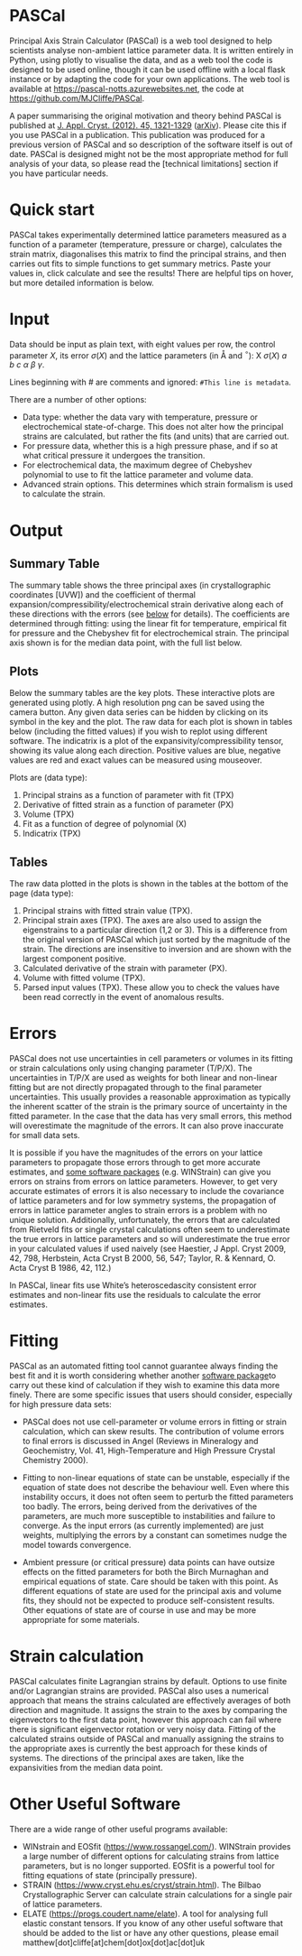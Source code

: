 # PASCal

Principal Axis Strain Calculator (PASCal) is a web tool designed to help scientists analyse non-ambient lattice parameter data. It is written entirely in Python, using plotly to visualise the data, and as a web tool the code is designed to be used online, though it can be used offline with a local flask instance or by adapting the code for your own applications. The web tool is available at https://pascal-notts.azurewebsites.net, the code at https://github.com/MJCliffe/PASCal.

A paper summarising the original motivation and theory behind PASCal is published at [J. Appl. Cryst. (2012). 45, 1321-1329](https://doi.org/10.1107/S0021889812043026) ([arXiv](http://arxiv.org/pdf/1204.3007.pdf)). Please cite this if you use PASCal in a publication. This publication was produced for a previous version of PASCal and so description of the software itself is out of date. PASCal is designed might not be the most appropriate method for full analysis of your data, so please read the [technical limitations] section if you have particular needs.

# Quick start

PASCal takes experimentally determined lattice parameters measured as a function of a parameter (temperature, pressure or charge), calculates the strain matrix, diagonalises this matrix to find the principal strains, and then carries out fits to simple functions to get summary metrics. Paste your values in, click calculate and see the results! There are helpful tips on hover, but more detailed information is below.

# Input 
Data should be input as plain text, with eight values per row, the control parameter $X$, its error $\sigma(X)$ and the lattice parameters (in Å and $^\circ$): X $\sigma (X)$ $a$ $b$ $c$ $\alpha$ $\beta$ $\gamma$. 

Lines beginning with # are comments and ignored: 
`#This line is metadata`.

There are a number of other options: 
- Data type: whether the data vary with temperature, pressure or electrochemical state-of-charge. This does not alter how the principal strains are calculated, but rather the fits (and units) that are carried out.
- For pressure data, whether this is a high pressure phase, and if so at what critical pressure it undergoes the transition.
- For electrochemical data, the maximum degree of Chebyshev polynomial to use to fit the lattice parameter and volume data.
- Advanced strain options. This determines which strain formalism is used to calculate the strain. 

# Output
## Summary Table
The summary table shows the three principal axes (in crystallographic coordinates [UVW]) and the coefficient of thermal expansion/compressibility/electrochemical strain derivative along each of these directions with the errors (see [below](#errors) for details). The coefficients are determined through fitting: using the linear fit for temperature, empirical fit for pressure and the Chebyshev fit for electrochemical strain. The principal axis shown is for the median data point, with the full list below.

## Plots
Below the summary tables are the key plots. These interactive plots are generated using plotly. A high resolution png can be saved using the camera button. Any given data series can be hidden by clicking on its symbol in the key and the plot. The raw data for each plot is shown in tables below (including the fitted values) if you wish to replot using different software. The indicatrix is a plot of the expansivity/compressibility tensor, showing its value along each direction. Positive values are blue, negative values are red and exact values can be measured using mouseover.

Plots are (data type):
1. Principal strains as a function of parameter with fit (TPX)
2. Derivative of fitted strain as a function of parameter (PX)
3. Volume (TPX)
4. Fit as a function of degree of polynomial (X)
5. Indicatrix (TPX)

## Tables
The raw data plotted in the plots is shown in the tables at the bottom of the page (data type):

1. Principal strains with fitted strain value (TPX).
2. Principal strain axes (TPX). The axes are also used to assign the eigenstrains to a particular direction (1,2 or 3). This is a difference from the original version of PASCal which just sorted by the magnitude of the strain. The directions are insensitive to inversion and are shown with the largest component positive.
3. Calculated derivative of the strain with parameter (PX).
4. Volume with fitted volume (TPX).
5. Parsed input values (TPX). These allow you to check the values have been read correctly in the event of anomalous results.

# Errors
PASCal does not use uncertainties in cell parameters or volumes in its fitting or strain calculations only using changing parameter (T/P/X). The uncertainties in T/P/X are used as weights for both linear and non-linear fitting but are not directly propagated through to the final parameter uncertainties. This usually provides a reasonable approximation as typically the inherent scatter of the strain is the primary source of uncertainty in the fitted parameter. In the case that the data has very small errors, this method will overestimate the magnitude of the errors. It can also prove inaccurate for small data sets.

It is possible if you have the magnitudes of the errors on your lattice parameters to propagate those errors through to get more accurate estimates, and [some software packages](#other-useful-software) (e.g. WINStrain) can give you errors on strains from errors on lattice parameters. However, to get very accurate estimates of errors it is also necessary to include the covariance of lattice parameters and for low symmetry systems, the propagation of errors in lattice parameter angles to strain errors is a problem with no unique solution. Additionally, unfortunately, the errors that are calculated from Rietveld fits or single crystal calculations often seem to underestimate the true errors in lattice parameters and so will underestimate the true error in your calculated values if used naively (see Haestier, J Appl. Cryst 2009, 42, 798, Herbstein, Acta Cryst B 2000, 56, 547; Taylor, R. & Kennard, O. Acta Cryst B 1986, 42, 112.)

In PASCal, linear fits use White’s heteroscedascity consistent error estimates and non-linear fits use the residuals to calculate the error estimates.

# Fitting
PASCal as an automated fitting tool cannot guarantee always finding the best fit and it is worth considering whether another [software package](#other-useful-software)to carry out these kind of calculation if they wish to examine this data more finely. There are some specific issues that users should consider, especially for high pressure data sets:

- PASCal does not use cell-parameter or volume errors in fitting or strain calculation, which can skew results. The contribution of volume errors to final errors is discussed in Angel (Reviews in Mineralogy and Geochemistry, Vol. 41, High-Temperature and High Pressure Crystal Chemistry 2000).

- Fitting to non-linear equations of state can be unstable, especially if the equation of state does not describe the behaviour well. Even where this instability occurs, it does not often seem to perturb the fitted parameters too badly. The errors, being derived from the derivatives of the parameters, are much more susceptible to instabilities and failure to converge. As the input errors (as currently implemented) are just weights, multiplying the errors by a constant can sometimes nudge the model towards convergence.

 - Ambient pressure (or critical pressure) data points can have outsize effects on the fitted parameters for both the Birch Murnaghan and empirical equations of state. Care should be taken with this point.
As different equations of state are used for the principal axis and volume fits, they should not be expected to produce self-consistent results. Other equations of state are of course in use and may be more appropriate for some materials.

# Strain calculation
PASCal calculates finite Lagrangian strains by default. Options to use finite and/or Lagrangian strains are provided. PASCal also uses a numerical approach that means the strains calculated are effectively averages of both direction and magnitude. It assigns the strain to the axes by comparing the eigenvectors to the first data point, however this approach can fail where there is significant eigenvector rotation or very noisy data. Fitting of the calculated strains outside of PASCal and manually assigning the strains to the appropriate axes is currently the best approach for these kinds of systems. The directions of the principal axes are taken, like the expansivities from the median data point.

# Other Useful Software
There are a wide range of other useful programs available:
- WINstrain and EOSfit (https://www.rossangel.com/). WINStrain provides a large number of different options for
calculating strains from lattice parameters, but is no longer supported. EOSfit is a powerful tool for  fitting equations of state (principally pressure).
- STRAIN (https://www.cryst.ehu.es/cryst/strain.html). The Bilbao Crystallographic Server can calculate strain calculations for a single pair of lattice parameters. 
- ELATE (https://progs.coudert.name/elate). A tool for analysing full elastic constant tensors.
If you know of any other useful software that should be added to the list or have any other questions,
please email matthew[dot]cliffe[at]chem[dot]ox[dot]ac[dot]uk